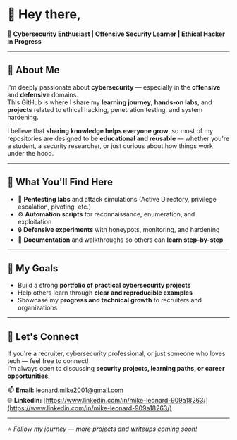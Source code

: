 # 👋 Hey there,
🎯 **Cybersecurity Enthusiast | Offensive Security Learner | Ethical Hacker in Progress**

---

## 🔐 About Me
I'm deeply passionate about **cybersecurity** — especially in the **offensive** and **defensive** domains.  
This GitHub is where I share my **learning journey**, **hands-on labs**, and **projects** related to ethical hacking, penetration testing, and system hardening.

I believe that **sharing knowledge helps everyone grow**, so most of my repositories are designed to be **educational and reusable** — whether you're a student, a security researcher, or just curious about how things work under the hood.

---

## 🧠 What You'll Find Here
- 🧩 **Pentesting labs** and attack simulations (Active Directory, privilege escalation, pivoting, etc.)  
- ⚙️ **Automation scripts** for reconnaissance, enumeration, and exploitation  
- 🔒 **Defensive experiments** with honeypots, monitoring, and hardening  
- 📘 **Documentation** and walkthroughs so others can **learn step-by-step**

---

## 🚀 My Goals
- Build a strong **portfolio of practical cybersecurity projects**
- Help others learn through **clear and reproducible examples**
- Showcase my **progress and technical growth** to recruiters and organizations

---

## 💬 Let's Connect
If you're a recruiter, cybersecurity professional, or just someone who loves tech — feel free to connect!  
I’m always open to discussing **security projects, learning paths, or career opportunities**.

📫 **Email:** leonard.mike2001@gmail.com  
🌐 **LinkedIn:** [https://www.linkedin.com/in/mike-leonard-909a18263/](https://www.linkedin.com/in/mike-leonard-909a18263/)  

---

⭐ *Follow my journey — more projects and writeups coming soon!*
